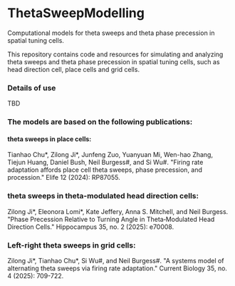 # ThetaSweepModelling
Computational models for theta sweeps and theta phase precession in spatial tuning cells.

This repository contains code and resources for simulating and analyzing theta sweeps and theta phase precession in spatial tuning cells, such as head direction cell, place cells and grid cells. 

### Details of use

TBD

### The models are based on the following publications:

#### theta sweeps in  place cells:

Tianhao Chu\*, Zilong Ji\*, Junfeng Zuo, Yuanyuan Mi, Wen-hao Zhang, Tiejun Huang, Daniel Bush, Neil Burgess\#, and Si Wu\#. "Firing rate adaptation affords place cell theta sweeps, phase precession, and procession." Elife 12 (2024): RP87055.

### theta sweeps in theta-modulated head direction cells:

Zilong Ji\*, Eleonora Lomi\*, Kate Jeffery, Anna S. Mitchell, and Neil Burgess. "Phase Precession Relative to Turning Angle in Theta‐Modulated Head Direction Cells." Hippocampus 35, no. 2 (2025): e70008.

### Left-right theta sweeps in grid cells:

Zilong Ji\*, Tianhao Chu\*, Si Wu\#, and Neil Burgess\#. "A systems model of alternating theta sweeps via firing rate adaptation." Current Biology 35, no. 4 (2025): 709-722.





